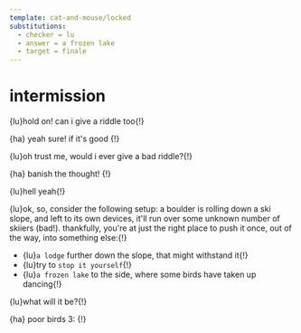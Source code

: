 ```yaml
---
template: cat-and-mouse/locked
substitutions:
  - checker = lu
  - answer = a frozen lake
  - target = finale
---
```


# intermission

{lu}hold on! can i give a riddle too{!}

{ha} yeah sure! if it's good {!}

{lu}oh trust me, would i ever give a bad riddle?{!}

{ha} banish the thought! {!}

{lu}hell yeah{!}

{lu}ok, so, consider the following setup: a boulder is rolling down a ski slope, and left to its own devices, it'll run over some unknown number of skiiers (bad!). thankfully, you're at just the right place to push it once, out of the way, into something else:{!}

- {lu}`a lodge` further down the slope, that might withstand it{!}
- {lu}try to `stop it yourself`{!}
- {lu}`a frozen lake` to the side, where some birds have taken up dancing{!}

{lu}what will it be?{!}

{ha} poor birds 3: {!}
